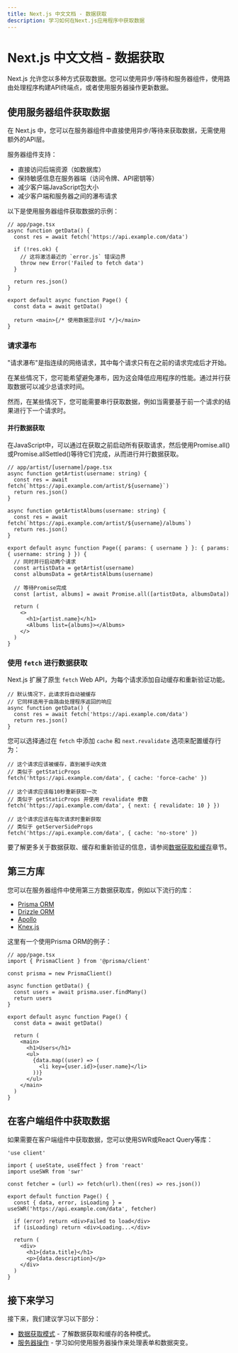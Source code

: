 ```yaml
---
title: Next.js 中文文档 - 数据获取
description: 学习如何在Next.js应用程序中获取数据
---
```


# Next.js 中文文档 - 数据获取

Next.js 允许您以多种方式获取数据。您可以使用异步/等待和服务器组件，使用路由处理程序构建API终端点，或者使用服务器操作更新数据。

## 使用服务器组件获取数据

在 Next.js 中，您可以在服务器组件中直接使用异步/等待来获取数据，无需使用额外的API层。

服务器组件支持：

- 直接访问后端资源（如数据库）
- 保持敏感信息在服务器端（访问令牌、API密钥等）
- 减少客户端JavaScript包大小
- 减少客户端和服务器之间的瀑布请求

以下是使用服务器组件获取数据的示例：

```tsx
// app/page.tsx
async function getData() {
  const res = await fetch('https://api.example.com/data')

  if (!res.ok) {
    // 这将激活最近的 `error.js` 错误边界
    throw new Error('Failed to fetch data')
  }

  return res.json()
}

export default async function Page() {
  const data = await getData()

  return <main>{/* 使用数据显示UI */}</main>
}
```

### 请求瀑布

"请求瀑布"是指连续的网络请求，其中每个请求只有在之前的请求完成后才开始。

在某些情况下，您可能希望避免瀑布，因为这会降低应用程序的性能。通过并行获取数据可以减少总请求时间。

然而，在某些情况下，您可能需要串行获取数据，例如当需要基于前一个请求的结果进行下一个请求时。

#### 并行数据获取

在JavaScript中，可以通过在获取之前启动所有获取请求，然后使用Promise.all()或Promise.allSettled()等待它们完成，从而进行并行数据获取。

```tsx
// app/artist/[username]/page.tsx
async function getArtist(username: string) {
  const res = await fetch(`https://api.example.com/artist/${username}`)
  return res.json()
}

async function getArtistAlbums(username: string) {
  const res = await fetch(`https://api.example.com/artist/${username}/albums`)
  return res.json()
}

export default async function Page({ params: { username } }: { params: { username: string } }) {
  // 同时并行启动两个请求
  const artistData = getArtist(username)
  const albumsData = getArtistAlbums(username)

  // 等待Promise完成
  const [artist, albums] = await Promise.all([artistData, albumsData])

  return (
    <>
      <h1>{artist.name}</h1>
      <Albums list={albums}></Albums>
    </>
  )
}
```

### 使用 `fetch` 进行数据获取

Next.js 扩展了原生 `fetch` Web API，为每个请求添加自动缓存和重新验证功能。

```tsx
// 默认情况下，此请求将自动被缓存
// 它同样适用于由路由处理程序返回的响应
async function getData() {
  const res = await fetch('https://api.example.com/data')
  return res.json()
}
```

您可以选择通过在 `fetch` 中添加 `cache` 和 `next.revalidate` 选项来配置缓存行为：

```tsx
// 这个请求应该被缓存，直到被手动失效
// 类似于 getStaticProps
fetch('https://api.example.com/data', { cache: 'force-cache' })

// 这个请求应该每10秒重新获取一次
// 类似于 getStaticProps 并使用 revalidate 参数
fetch('https://api.example.com/data', { next: { revalidate: 10 } })

// 这个请求应该在每次请求时重新获取
// 类似于 getServerSideProps
fetch('https://api.example.com/data', { cache: 'no-store' })
```

要了解更多关于数据获取、缓存和重新验证的信息，请参阅[数据获取和缓存](/nextjs/app-router/building-your-application/data-fetching/data-fetching-and-caching)章节。

## 第三方库

您可以在服务器组件中使用第三方数据获取库，例如以下流行的库：

- [Prisma ORM](/nextjs/app-router/building-your-application/data-fetching/server-actions-and-mutations#prisma-orm)
- [Drizzle ORM](/nextjs/app-router/building-your-application/data-fetching/server-actions-and-mutations#drizzle-orm)
- [Apollo](/nextjs/app-router/building-your-application/data-fetching/server-actions-and-mutations#apollo-graphql)
- [Knex.js](/nextjs/app-router/building-your-application/data-fetching/server-actions-and-mutations#knex-js)

这里有一个使用Prisma ORM的例子：

```tsx
// app/page.tsx
import { PrismaClient } from '@prisma/client'

const prisma = new PrismaClient()

async function getData() {
  const users = await prisma.user.findMany()
  return users
}

export default async function Page() {
  const data = await getData()

  return (
    <main>
      <h1>Users</h1>
      <ul>
        {data.map((user) => (
          <li key={user.id}>{user.name}</li>
        ))}
      </ul>
    </main>
  )
}
```

## 在客户端组件中获取数据

如果需要在客户端组件中获取数据，您可以使用SWR或React Query等库：

```tsx
'use client'

import { useState, useEffect } from 'react'
import useSWR from 'swr'

const fetcher = (url) => fetch(url).then((res) => res.json())

export default function Page() {
  const { data, error, isLoading } = useSWR('https://api.example.com/data', fetcher)

  if (error) return <div>Failed to load</div>
  if (isLoading) return <div>Loading...</div>

  return (
    <div>
      <h1>{data.title}</h1>
      <p>{data.description}</p>
    </div>
  )
}
```

## 接下来学习

接下来，我们建议学习以下部分：

- [数据获取模式](/nextjs/app-router/building-your-application/data-fetching/data-fetching-and-caching) - 了解数据获取和缓存的各种模式。
- [服务器操作](/nextjs/app-router/building-your-application/data-fetching/server-actions-and-mutations) - 学习如何使用服务器操作来处理表单和数据突变。
